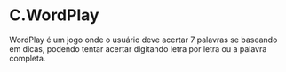 # C.WordPlay
WordPlay é um jogo onde o usuário deve acertar 7 palavras se baseando em dicas, podendo tentar acertar digitando letra por letra ou a palavra completa.
